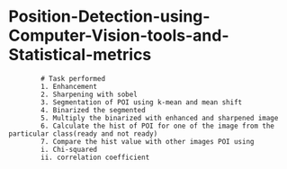 # Position-Detection-using-Computer-Vision-tools-and-Statistical-metrics
        
            # Task performed
            1. Enhancement
            2. Sharpening with sobel
            3. Segmentation of POI using k-mean and mean shift
            4. Binarized the segmented
            5. Multiply the binarized with enhanced and sharpened image
            6. Calculate the hist of POI for one of the image from the particular class(ready and not ready)
            7. Compare the hist value with other images POI using
            i. Chi-squared
            ii. correlation coefficient
